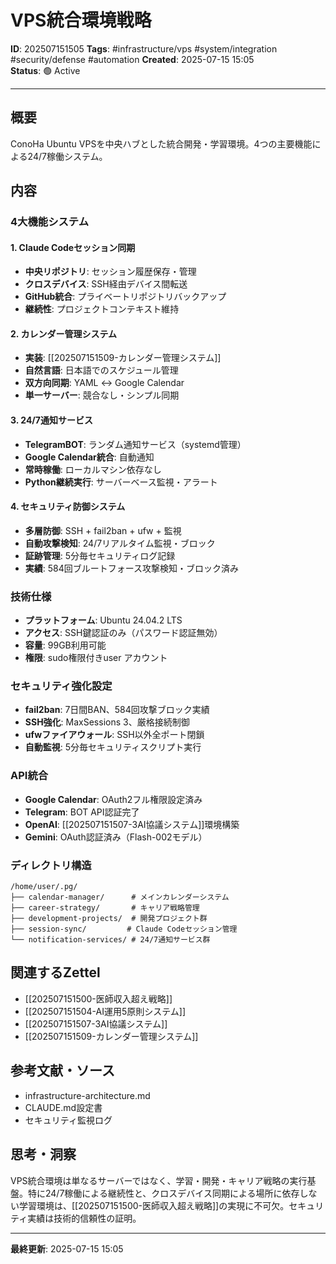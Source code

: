 # VPS統合環境戦略

**ID**: 202507151505
**Tags**: #infrastructure/vps #system/integration #security/defense #automation
**Created**: 2025-07-15 15:05  
**Status**: 🟢 Active

---

## 概要
ConoHa Ubuntu VPSを中央ハブとした統合開発・学習環境。4つの主要機能による24/7稼働システム。

## 内容

### 4大機能システム

#### 1. Claude Codeセッション同期
- **中央リポジトリ**: セッション履歴保存・管理
- **クロスデバイス**: SSH経由デバイス間転送
- **GitHub統合**: プライベートリポジトリバックアップ
- **継続性**: プロジェクトコンテキスト維持

#### 2. カレンダー管理システム
- **実装**: [[202507151509-カレンダー管理システム]]
- **自然言語**: 日本語でのスケジュール管理
- **双方向同期**: YAML ↔ Google Calendar
- **単一サーバー**: 競合なし・シンプル同期

#### 3. 24/7通知サービス
- **TelegramBOT**: ランダム通知サービス（systemd管理）
- **Google Calendar統合**: 自動通知
- **常時稼働**: ローカルマシン依存なし
- **Python継続実行**: サーバーベース監視・アラート

#### 4. セキュリティ防御システム
- **多層防御**: SSH + fail2ban + ufw + 監視
- **自動攻撃検知**: 24/7リアルタイム監視・ブロック
- **証跡管理**: 5分毎セキュリティログ記録
- **実績**: 584回ブルートフォース攻撃検知・ブロック済み

### 技術仕様
- **プラットフォーム**: Ubuntu 24.04.2 LTS
- **アクセス**: SSH鍵認証のみ（パスワード認証無効）
- **容量**: 99GB利用可能
- **権限**: sudo権限付きuser アカウント

### セキュリティ強化設定
- **fail2ban**: 7日間BAN、584回攻撃ブロック実績
- **SSH強化**: MaxSessions 3、厳格接続制御
- **ufwファイアウォール**: SSH以外全ポート閉鎖
- **自動監視**: 5分毎セキュリティスクリプト実行

### API統合
- **Google Calendar**: OAuth2フル権限設定済み
- **Telegram**: BOT API認証完了
- **OpenAI**: [[202507151507-3AI協議システム]]環境構築
- **Gemini**: OAuth認証済み（Flash-002モデル）

### ディレクトリ構造
```
/home/user/.pg/
├── calendar-manager/      # メインカレンダーシステム
├── career-strategy/       # キャリア戦略管理
├── development-projects/  # 開発プロジェクト群
├── session-sync/         # Claude Codeセッション管理
└── notification-services/ # 24/7通知サービス群
```

## 関連するZettel
- [[202507151500-医師収入超え戦略]]
- [[202507151504-AI運用5原則システム]]
- [[202507151507-3AI協議システム]]
- [[202507151509-カレンダー管理システム]]

## 参考文献・ソース
- infrastructure-architecture.md
- CLAUDE.md設定書
- セキュリティ監視ログ

## 思考・洞察
VPS統合環境は単なるサーバーではなく、学習・開発・キャリア戦略の実行基盤。特に24/7稼働による継続性と、クロスデバイス同期による場所に依存しない学習環境は、[[202507151500-医師収入超え戦略]]の実現に不可欠。セキュリティ実績は技術的信頼性の証明。

---

**最終更新**: 2025-07-15 15:05